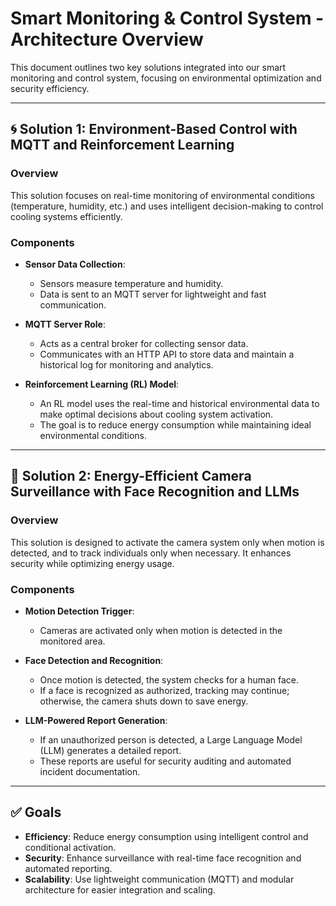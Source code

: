 # Smart Monitoring & Control System - Architecture Overview

This document outlines two key solutions integrated into our smart monitoring and control system, focusing on environmental optimization and security efficiency.

---

## 🌀 Solution 1: Environment-Based Control with MQTT and Reinforcement Learning

### Overview
This solution focuses on real-time monitoring of environmental conditions (temperature, humidity, etc.) and uses intelligent decision-making to control cooling systems efficiently.

### Components

- **Sensor Data Collection**:
  - Sensors measure temperature and humidity.
  - Data is sent to an MQTT server for lightweight and fast communication.

- **MQTT Server Role**:
  - Acts as a central broker for collecting sensor data.
  - Communicates with an HTTP API to store data and maintain a historical log for monitoring and analytics.

- **Reinforcement Learning (RL) Model**:
  - An RL model uses the real-time and historical environmental data to make optimal decisions about cooling system activation.
  - The goal is to reduce energy consumption while maintaining ideal environmental conditions.

---

## 📸 Solution 2: Energy-Efficient Camera Surveillance with Face Recognition and LLMs

### Overview
This solution is designed to activate the camera system only when motion is detected, and to track individuals only when necessary. It enhances security while optimizing energy usage.

### Components

- **Motion Detection Trigger**:
  - Cameras are activated only when motion is detected in the monitored area.

- **Face Detection and Recognition**:
  - Once motion is detected, the system checks for a human face.
  - If a face is recognized as authorized, tracking may continue; otherwise, the camera shuts down to save energy.

- **LLM-Powered Report Generation**:
  - If an unauthorized person is detected, a Large Language Model (LLM) generates a detailed report.
  - These reports are useful for security auditing and automated incident documentation.

---

## ✅ Goals

- **Efficiency**: Reduce energy consumption using intelligent control and conditional activation.
- **Security**: Enhance surveillance with real-time face recognition and automated reporting.
- **Scalability**: Use lightweight communication (MQTT) and modular architecture for easier integration and scaling.

